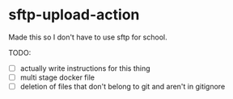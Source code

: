 # sftp-upload-action
Made this so I don't have to use sftp for school.

TODO:

- [ ] actually write instructions for this thing
- [ ] multi stage docker file
- [ ] deletion of files that don't belong to git and aren't in gitignore